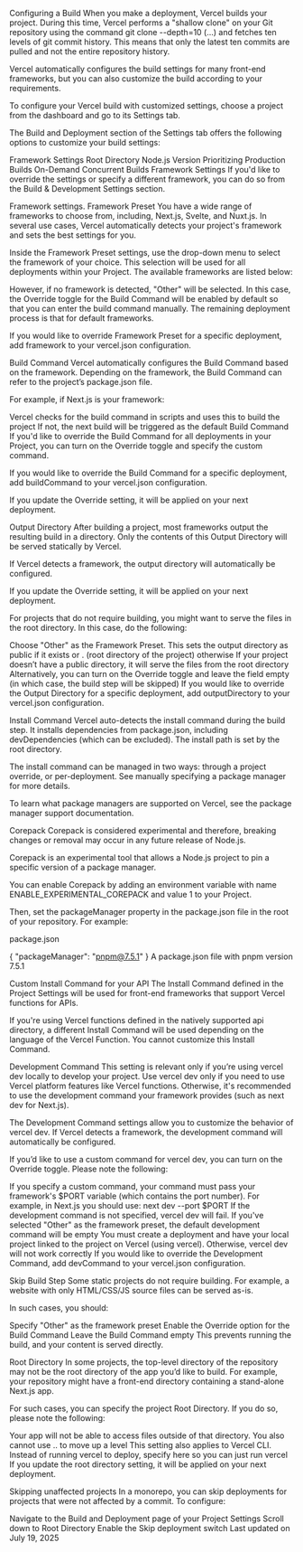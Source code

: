 Configuring a Build
When you make a deployment, Vercel builds your project. During this time, Vercel performs a "shallow clone" on your Git repository using the command git clone --depth=10 (...) and fetches ten levels of git commit history. This means that only the latest ten commits are pulled and not the entire repository history.

Vercel automatically configures the build settings for many front-end frameworks, but you can also customize the build according to your requirements.

To configure your Vercel build with customized settings, choose a project from the dashboard and go to its Settings tab.

The Build and Deployment section of the Settings tab offers the following options to customize your build settings:

Framework Settings
Root Directory
Node.js Version
Prioritizing Production Builds
On-Demand Concurrent Builds
Framework Settings
If you'd like to override the settings or specify a different framework, you can do so from the Build & Development Settings section.


Framework settings.
Framework Preset
You have a wide range of frameworks to choose from, including, Next.js, Svelte, and Nuxt.js. In several use cases, Vercel automatically detects your project's framework and sets the best settings for you.

Inside the Framework Preset settings, use the drop-down menu to select the framework of your choice. This selection will be used for all deployments within your Project. The available frameworks are listed below:

However, if no framework is detected, "Other" will be selected. In this case, the Override toggle for the Build Command will be enabled by default so that you can enter the build command manually. The remaining deployment process is that for default frameworks.

If you would like to override Framework Preset for a specific deployment, add framework to your vercel.json configuration.

Build Command
Vercel automatically configures the Build Command based on the framework. Depending on the framework, the Build Command can refer to the project’s package.json file.

For example, if Next.js is your framework:

Vercel checks for the build command in scripts and uses this to build the project
If not, the next build will be triggered as the default Build Command
If you'd like to override the Build Command for all deployments in your Project, you can turn on the Override toggle and specify the custom command.

If you would like to override the Build Command for a specific deployment, add buildCommand to your vercel.json configuration.

If you update the Override setting, it will be applied on your next deployment.

Output Directory
After building a project, most frameworks output the resulting build in a directory. Only the contents of this Output Directory will be served statically by Vercel.

If Vercel detects a framework, the output directory will automatically be configured.

If you update the Override setting, it will be applied on your next deployment.

For projects that do not require building, you might want to serve the files in the root directory. In this case, do the following:

Choose "Other" as the Framework Preset. This sets the output directory as public if it exists or . (root directory of the project) otherwise
If your project doesn’t have a public directory, it will serve the files from the root directory
Alternatively, you can turn on the Override toggle and leave the field empty (in which case, the build step will be skipped)
If you would like to override the Output Directory for a specific deployment, add outputDirectory to your vercel.json configuration.

Install Command
Vercel auto-detects the install command during the build step. It installs dependencies from package.json, including devDependencies (which can be excluded). The install path is set by the root directory.

The install command can be managed in two ways: through a project override, or per-deployment. See manually specifying a package manager for more details.

To learn what package managers are supported on Vercel, see the package manager support documentation.

Corepack
Corepack is considered experimental and therefore, breaking changes or removal may occur in any future release of Node.js.

Corepack is an experimental tool that allows a Node.js project to pin a specific version of a package manager.

You can enable Corepack by adding an environment variable with name ENABLE_EXPERIMENTAL_COREPACK and value 1 to your Project.

Then, set the packageManager property in the package.json file in the root of your repository. For example:

package.json

{
  "packageManager": "pnpm@7.5.1"
}
A package.json file with pnpm version 7.5.1

Custom Install Command for your API
The Install Command defined in the Project Settings will be used for front-end frameworks that support Vercel functions for APIs.

If you're using Vercel functions defined in the natively supported api directory, a different Install Command will be used depending on the language of the Vercel Function. You cannot customize this Install Command.

Development Command
This setting is relevant only if you’re using vercel dev locally to develop your project. Use vercel dev only if you need to use Vercel platform features like Vercel functions. Otherwise, it's recommended to use the development command your framework provides (such as next dev for Next.js).

The Development Command settings allow you to customize the behavior of vercel dev. If Vercel detects a framework, the development command will automatically be configured.

If you’d like to use a custom command for vercel dev, you can turn on the Override toggle. Please note the following:

If you specify a custom command, your command must pass your framework's $PORT variable (which contains the port number). For example, in Next.js you should use: next dev --port $PORT
If the development command is not specified, vercel dev will fail. If you've selected "Other" as the framework preset, the default development command will be empty
You must create a deployment and have your local project linked to the project on Vercel (using vercel). Otherwise, vercel dev will not work correctly
If you would like to override the Development Command, add devCommand to your vercel.json configuration.

Skip Build Step
Some static projects do not require building. For example, a website with only HTML/CSS/JS source files can be served as-is.

In such cases, you should:

Specify "Other" as the framework preset
Enable the Override option for the Build Command
Leave the Build Command empty
This prevents running the build, and your content is served directly.

Root Directory
In some projects, the top-level directory of the repository may not be the root directory of the app you’d like to build. For example, your repository might have a front-end directory containing a stand-alone Next.js app.

For such cases, you can specify the project Root Directory. If you do so, please note the following:

Your app will not be able to access files outside of that directory. You also cannot use .. to move up a level
This setting also applies to Vercel CLI. Instead of running vercel <directory-name> to deploy, specify <directory-name> here so you can just run vercel
If you update the root directory setting, it will be applied on your next deployment.

Skipping unaffected projects
In a monorepo, you can skip deployments for projects that were not affected by a commit. To configure:

Navigate to the Build and Deployment page of your Project Settings
Scroll down to Root Directory
Enable the Skip deployment switch
Last updated on July 19, 2025